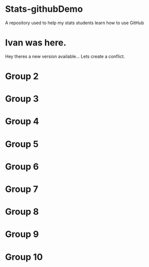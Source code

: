 # Stats-githubDemo
A repository used to help my stats students learn how to use GitHub

Ivan was here.
===
Hey theres a new version available...
Lets create a conflict.

Group 2
===

Group 3
===

Group 4
===

Group 5
===

Group 6
===

Group 7
===

Group 8
===

Group 9
===

Group 10
===
